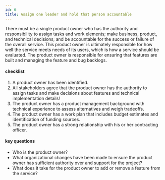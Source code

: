 ```yaml
---
id: 6
title: Assign one leader and hold that person accountable
---
```


There must be a single product owner who has the authority and responsibility to assign tasks and work elements; make business, product, and technical decisions; and be accountable for the success or failure of the overall service. This product owner is ultimately responsible for how well the service meets needs of its users, which is how a service should be evaluated. The product owner is responsible for ensuring that features are built and managing the feature and bug backlogs.

#### checklist
1. A product owner has been identified.
2. All stakeholders agree that the product owner has the authority to assign tasks and make decisions about features and technical implementation details!
3. The product owner has a product management background with technical experience to assess alternatives and weigh tradeoffs.
4. The product owner has a work plan that includes budget estimates and identification of funding sources.
5. The product owner has a strong relationship with his or her contracting officer.

#### key questions
- Who is the product owner?
- What organizational changes have been made to ensure the product owner has sufficient authority over and support for the project?
- What does it take for the product owner to add or remove a feature from the service?
